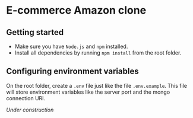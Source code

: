 # E-commerce Amazon clone

## Getting started

- Make sure you have `Node.js` and `npm` installed.
- Install all dependencies by running `npm install` from the root folder.

## Configuring environment variables

On the root folder, create a `.env` file just like the file `.env.example`. This file will store environment variables like the server port and the mongo connection URI.

*Under construction*
